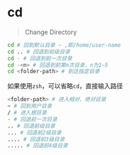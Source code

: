 # cd

> Change Directory

``` bash
cd # 回到默认目录 ~ ,即/home/user-name
cd .. # 回退到前级目录
cd - # 回退到前一次目录
cd -<n> # 回退到前第n次目录，n为1~5
cd <folder-path> # 到达指定目录
```

如果使用`zsh`，可以省略`cd`，直接输入路径

``` zsh
<folder-path> # 进入相对、绝对目录
~ # 回到用户目录
/ # 进入根目录
- # 回退前一次目录
.. # 回退前级目录
... # 回退前2级目录
.... # 回退前3级目录
..... # 回退前4级目录
```
